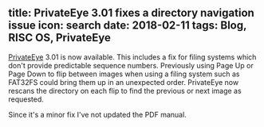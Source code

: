 title: PrivateEye 3.01 fixes a directory navigation issue
icon: search
date: 2018-02-11
tags: Blog, RISC OS, PrivateEye
----

<!-- begin summary -->

[PrivateEye](/risc.os/privateeye.html) 3.01 is now available. This includes a fix for filing systems which don't provide predictable sequence numbers. Previously using Page Up or Page Down to flip between images when using a filing system such as FAT32FS could bring them up in an unexpected order. PrivateEye now rescans the directory on each flip to find the previous or next image as requested.

Since it's a minor fix I've not updated the PDF manual.

<!-- end summary -->

